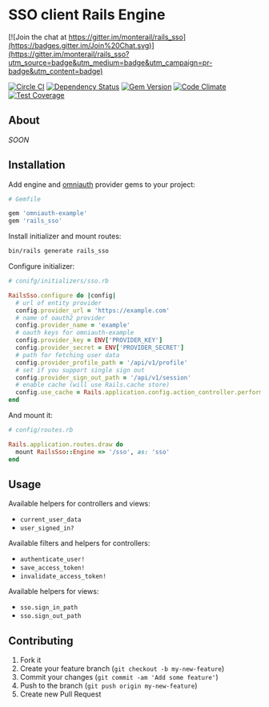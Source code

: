 # SSO client Rails Engine

[![Join the chat at https://gitter.im/monterail/rails_sso](https://badges.gitter.im/Join%20Chat.svg)](https://gitter.im/monterail/rails_sso?utm_source=badge&utm_medium=badge&utm_campaign=pr-badge&utm_content=badge)

[![Circle CI](https://circleci.com/gh/monterail/rails_sso/tree/master.svg?style=shield&circle-token=237c44548fb2c2597bcd0bc7b1dd99c81329e574)](https://circleci.com/gh/monterail/rails_sso/tree/master)
[![Dependency Status](https://gemnasium.com/monterail/rails_sso.svg)](https://gemnasium.com/monterail/rails_sso)
[![Gem Version](https://badge.fury.io/rb/rails_sso.svg)](http://badge.fury.io/rb/rails_sso)
[![Code Climate](https://codeclimate.com/github/monterail/rails_sso/badges/gpa.svg)](https://codeclimate.com/github/monterail/rails_sso)
[![Test Coverage](https://codeclimate.com/github/monterail/rails_sso/badges/coverage.svg)](https://codeclimate.com/github/monterail/rails_sso)

## About

*SOON*

## Installation

Add engine and [omniauth](https://github.com/intridea/omniauth-oauth2) provider gems to your project:

```ruby
# Gemfile

gem 'omniauth-example'
gem 'rails_sso'
```

Install initializer and mount routes:

```bash
bin/rails generate rails_sso
```

Configure initializer:

```ruby
# conifg/initializers/sso.rb

RailsSso.configure do |config|
  # url of entity provider
  config.provider_url = 'https://example.com'
  # name of oauth2 provider
  config.provider_name = 'example'
  # oauth keys for omniauth-example
  config.provider_key = ENV['PROVIDER_KEY']
  config.provider_secret = ENV['PROVIDER_SECRET']
  # path for fetching user data
  config.provider_profile_path = '/api/v1/profile'
  # set if you support single sign out
  config.provider_sign_out_path = '/api/v1/session'
  # enable cache (will use Rails.cache store)
  config.use_cache = Rails.application.config.action_controller.perform_caching
end
```

And mount it:

```ruby
# config/routes.rb

Rails.application.routes.draw do
  mount RailsSso::Engine => '/sso', as: 'sso'
end
```

## Usage

Available helpers for controllers and views:

* `current_user_data`
* `user_signed_in?`

Available filters and helpers for controllers:

* `authenticate_user!`
* `save_access_token!`
* `invalidate_access_token!`

Available helpers for views:

* `sso.sign_in_path`
* `sso.sign_out_path`

## Contributing

1. Fork it
2. Create your feature branch (`git checkout -b my-new-feature`)
3. Commit your changes (`git commit -am 'Add some feature'`)
4. Push to the branch (`git push origin my-new-feature`)
5. Create new Pull Request
